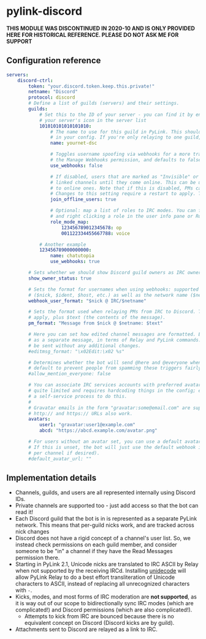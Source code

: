 # pylink-discord

**THIS MODULE WAS DISCONTINUED IN 2020-10 AND IS ONLY PROVIDED HERE FOR HISTORICAL REFERENCE. PLEASE DO NOT ASK ME FOR SUPPORT**

## Configuration reference

```yaml
servers:
    discord-ctrl:
        token: "your.discord.token.keep.this.private!"
        netname: "Discord"
        protocol: discord
        # Define a list of guilds (servers) and their settings.
        guilds:
            # Set this to the ID of your server - you can find it by enabling Developer Mode and right clicking
            # your server's icon in the server list
            101010101010101010:
                # The name to use for this guild in PyLink. This should be different from any other networks you've specified
                # in your config. If you're only relaying to one guild, setting this to "discord" is a pretty safe bet.
                name: yournet-dsc

                # Toggles username spoofing via webhooks for a more transparent relay experience. This requires the bot to have
                # the Manage Webhooks permission, and defaults to false if not set.
                use_webhooks: false

                # If disabled, users that are marked as "Invisible" or "Offline" will not be joined to
                # linked channels until they come online. This can be useful if you have many offline users compared
                # to online ones. Note that if this is disabled, PMs cannot be sent to offline Discord users
                # Changes to this setting require a restart to apply. This defaults to true if not set.
                join_offline_users: true

                # Optional: map a list of roles to IRC modes. You can find role IDs by enabling Developer Mode
                # and right clicking a role in the user info pane or Roles configuration page.
                role_mode_map:
                    123456789012345678: op
                    001122334455667788: voice

            # Another example
            123456789000000000:
                name: chatutopia
                use_webhooks: true

        # Sets whether we should show Discord guild owners as IRC owners
        show_owner_status: true

        # Sets the format for usernames when using webhooks: supported fields include user fields
        # ($nick, $ident, $host, etc.) as well as the network name ($netname) and short network tag ($nettag)
        webhook_user_format: "$nick @ IRC/$netname"

        # Sets the format used when relaying PMs from IRC to Discord. The same fields as webhook_user_format
        # apply, plus $text (the contents of the message).
        pm_format: "Message from $nick @ $netname: $text"

        # Here you can set how edited channel messages are formatted. Edited messages are re-broadcasted
        # as a separate message, in terms of Relay and PyLink commands. If this is empty, edited messages will
        # be sent without any additional changes.
        #editmsg_format: "\x02Edit:\x02 %s"

        # Determines whether the bot will send @here and @everyone when relaying messages. This is disabled by
        # default to prevent people from spamming these triggers fairly easily.
        #allow_mention_everyone: false

        # You can associate IRC services accounts with preferred avatar URLs. Currently this is
        # quite limited and requires hardcoding things in the config; eventually there may be
        # a self-service process to do this.
        #
        # Gravatar emails in the form "gravatar:some@email.com" are supported if libgravatar is installed.
        # http:// and https:// URLs also work.
        avatars:
            user1: "gravatar:user1@example.com"
            abcd: "https://abcd.example.com/avatar.png"

        # For users without an avatar set, you can use a default avatar URL (http or https).
        # If this is unset, the bot will just use the default webhook icon (which you can customize
        # per channel if desired).
        #default_avatar_url: ""

```

## Implementation details

- Channels, guilds, and users are all represented internally using Discord IDs.
- Private channels are supported too - just add access so that the bot can read it!
- Each Discord guild that the bot is in is represented as a separate PyLink network. This means that per-guild nicks work, and are tracked across nick changes
- Discord does not have a rigid concept of a channel's user list. So, we instead check permissions on each guild member, and consider someone to be "in" a channel if they have the Read Messages permission there.
- Starting in PyLink 2.1, Unicode nicks are translated to IRC ASCII by Relay when not supported by the receiving IRCd. Installing [unidecode](https://github.com/avian2/unidecode) will allow PyLink Relay to do a best effort transliteration of Unicode characters to ASCII, instead of replacing all unrecognized characters with `-`.
- Kicks, modes, and most forms of IRC moderation are **not supported**, as it is way out of our scope to bidirectionally sync IRC modes (which are complicated!) and Discord permissions (which are also complicated!).
    - Attempts to kick from IRC are bounced because there is no equivalent concept on Discord (Discord kicks are by guild).
- Attachments sent to Discord are relayed as a link to IRC.

